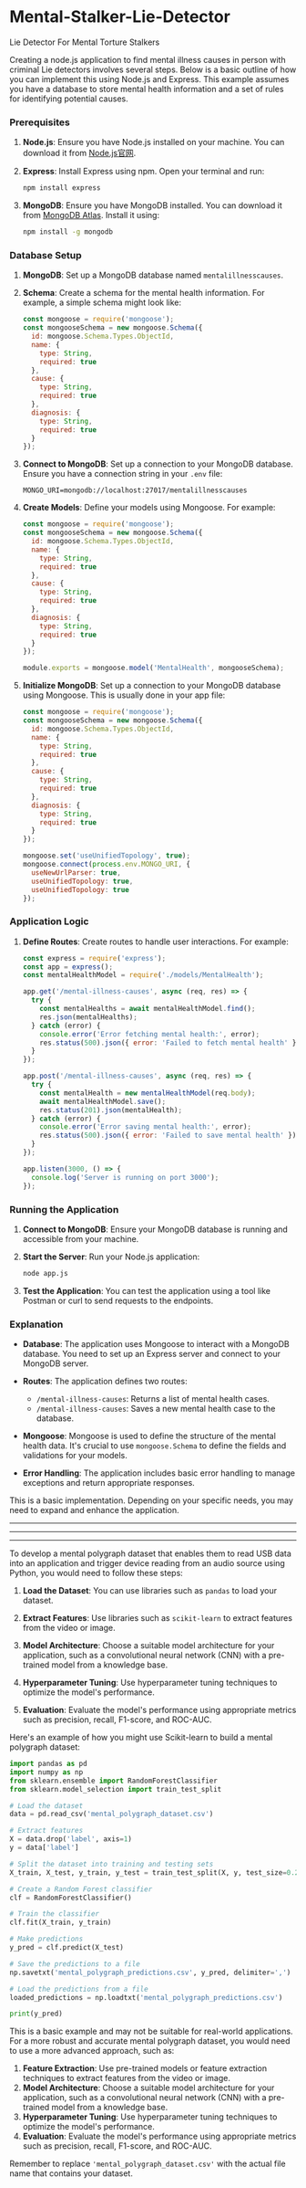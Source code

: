 # Mental-Stalker-Lie-Detector
Lie Detector For Mental Torture Stalkers



Creating a node.js application to find mental illness causes in person with criminal Lie detectors involves several steps. Below is a basic outline of how you can implement this using Node.js and Express. This example assumes you have a database to store mental health information and a set of rules for identifying potential causes.

### Prerequisites

1. **Node.js**: Ensure you have Node.js installed on your machine. You can download it from [Node.js官网](https://nodejs.org/).

2. **Express**: Install Express using npm. Open your terminal and run:
   ```bash
   npm install express
   ```

3. **MongoDB**: Ensure you have MongoDB installed. You can download it from [MongoDB Atlas](https://www.mongodb.com/try/download). Install it using:
   ```bash
   npm install -g mongodb
   ```

### Database Setup

1. **MongoDB**: Set up a MongoDB database named `mentalillnesscauses`.

2. **Schema**: Create a schema for the mental health information. For example, a simple schema might look like:
   ```javascript
   const mongoose = require('mongoose');
   const mongooseSchema = new mongoose.Schema({
     id: mongoose.Schema.Types.ObjectId,
     name: {
       type: String,
       required: true
     },
     cause: {
       type: String,
       required: true
     },
     diagnosis: {
       type: String,
       required: true
     }
   });
   ```

3. **Connect to MongoDB**: Set up a connection to your MongoDB database. Ensure you have a connection string in your `.env` file:
   ```plaintext
   MONGO_URI=mongodb://localhost:27017/mentalillnesscauses
   ```

4. **Create Models**: Define your models using Mongoose. For example:
   ```javascript
   const mongoose = require('mongoose');
   const mongooseSchema = new mongoose.Schema({
     id: mongoose.Schema.Types.ObjectId,
     name: {
       type: String,
       required: true
     },
     cause: {
       type: String,
       required: true
     },
     diagnosis: {
       type: String,
       required: true
     }
   });

   module.exports = mongoose.model('MentalHealth', mongooseSchema);
   ```

5. **Initialize MongoDB**: Set up a connection to your MongoDB database using Mongoose. This is usually done in your app file:
   ```javascript
   const mongoose = require('mongoose');
   const mongooseSchema = new mongoose.Schema({
     id: mongoose.Schema.Types.ObjectId,
     name: {
       type: String,
       required: true
     },
     cause: {
       type: String,
       required: true
     },
     diagnosis: {
       type: String,
       required: true
     }
   });

   mongoose.set('useUnifiedTopology', true);
   mongoose.connect(process.env.MONGO_URI, {
     useNewUrlParser: true,
     useUnifiedTopology: true,
     useUnifiedTopology: true
   });
   ```

### Application Logic

1. **Define Routes**: Create routes to handle user interactions. For example:
   ```javascript
   const express = require('express');
   const app = express();
   const mentalHealthModel = require('./models/MentalHealth');

   app.get('/mental-illness-causes', async (req, res) => {
     try {
       const mentalHealths = await mentalHealthModel.find();
       res.json(mentalHealths);
     } catch (error) {
       console.error('Error fetching mental health:', error);
       res.status(500).json({ error: 'Failed to fetch mental health' });
     }
   });

   app.post('/mental-illness-causes', async (req, res) => {
     try {
       const mentalHealth = new mentalHealthModel(req.body);
       await mentalHealthModel.save();
       res.status(201).json(mentalHealth);
     } catch (error) {
       console.error('Error saving mental health:', error);
       res.status(500).json({ error: 'Failed to save mental health' });
     }
   });

   app.listen(3000, () => {
     console.log('Server is running on port 3000');
   });
   ```

### Running the Application

1. **Connect to MongoDB**: Ensure your MongoDB database is running and accessible from your machine.

2. **Start the Server**: Run your Node.js application:
   ```bash
   node app.js
   ```

3. **Test the Application**: You can test the application using a tool like Postman or curl to send requests to the endpoints.

### Explanation

- **Database**: The application uses Mongoose to interact with a MongoDB database. You need to set up an Express server and connect to your MongoDB server.
  
- **Routes**: The application defines two routes:
  - `/mental-illness-causes`: Returns a list of mental health cases.
  - `/mental-illness-causes`: Saves a new mental health case to the database.

- **Mongoose**: Mongoose is used to define the structure of the mental health data. It's crucial to use `mongoose.Schema` to define the fields and validations for your models.

- **Error Handling**: The application includes basic error handling to manage exceptions and return appropriate responses.

This is a basic implementation. Depending on your specific needs, you may need to expand and enhance the application.









-----------

---------------
--------------------



To develop a mental polygraph dataset that enables them to read USB data into an application and trigger device reading from an audio source using Python, you would need to follow these steps:

1. **Load the Dataset**: You can use libraries such as `pandas` to load your dataset.

2. **Extract Features**: Use libraries such as `scikit-learn` to extract features from the video or image.

3. **Model Architecture**: Choose a suitable model architecture for your application, such as a convolutional neural network (CNN) with a pre-trained model from a knowledge base.

4. **Hyperparameter Tuning**: Use hyperparameter tuning techniques to optimize the model's performance.

5. **Evaluation**: Evaluate the model's performance using appropriate metrics such as precision, recall, F1-score, and ROC-AUC.

Here's an example of how you might use Scikit-learn to build a mental polygraph dataset:

```python
import pandas as pd
import numpy as np
from sklearn.ensemble import RandomForestClassifier
from sklearn.model_selection import train_test_split

# Load the dataset
data = pd.read_csv('mental_polygraph_dataset.csv')

# Extract features
X = data.drop('label', axis=1)
y = data['label']

# Split the dataset into training and testing sets
X_train, X_test, y_train, y_test = train_test_split(X, y, test_size=0.2, random_state=42)

# Create a Random Forest classifier
clf = RandomForestClassifier()

# Train the classifier
clf.fit(X_train, y_train)

# Make predictions
y_pred = clf.predict(X_test)

# Save the predictions to a file
np.savetxt('mental_polygraph_predictions.csv', y_pred, delimiter=',')

# Load the predictions from a file
loaded_predictions = np.loadtxt('mental_polygraph_predictions.csv')

print(y_pred)
```

This is a basic example and may not be suitable for real-world applications. For a more robust and accurate mental polygraph dataset, you would need to use a more advanced approach, such as:

1. **Feature Extraction**: Use pre-trained models or feature extraction techniques to extract features from the video or image.
2. **Model Architecture**: Choose a suitable model architecture for your application, such as a convolutional neural network (CNN) with a pre-trained model from a knowledge base.
3. **Hyperparameter Tuning**: Use hyperparameter tuning techniques to optimize the model's performance.
4. **Evaluation**: Evaluate the model's performance using appropriate metrics such as precision, recall, F1-score, and ROC-AUC.

Remember to replace `'mental_polygraph_dataset.csv'` with the actual file name that contains your dataset.



